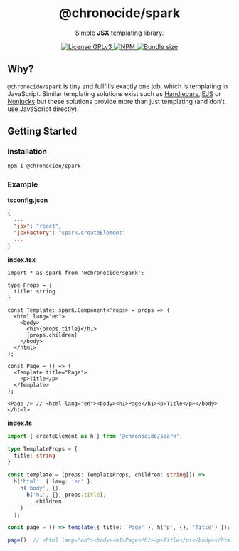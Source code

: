 <div align="center">
  <h1>@chronocide/spark</h1>
  <p>Simple <b>JSX</b> templating library.</p>
</div>

<div align="center">
  <a href="/LICENSE">
    <img alt="License GPLv3" src="https://img.shields.io/badge/license-GPLv3-blue.svg" />
  </a>
  <a href="https://www.npmjs.com/package/@chronocide/spark">
    <img alt="NPM" src="https://img.shields.io/npm/v/@chronocide/spark?label=npm">
  </a>
  <a href="https://bundlephobia.com/result?p=@chronocide/spark@latest">
    <img alt="Bundle size" src="https://img.shields.io/bundlephobia/minzip/@chronocide/spark@latest.svg">
  </a>
</div>

## Why?

`@chronocide/spark` is tiny and fullfills exactly one job, which is templating in JavaScript. Similar templating solutions exist such as [Handlebars](https://handlebarsjs.com/), [EJS](https://ejs.co/) or [Nunjucks](https://github.com/mozilla/nunjucks) but these solutions provide more than just templating (and don't use JavaScript directly).

## Getting Started

### Installation

```sh
npm i @chronocide/spark
```

### Example

**tsconfig.json**

```JSON
{
  ...
  "jsx": "react",
  "jsxFactory": "spark.createElement"
  ...
}
```

**index.tsx**

```TSX
import * as spark from '@chronocide/spark';

type Props = {
  title: string
}

const Template: spark.Component<Props> = props => (
  <html lang="en">
    <body>
      <h1>{props.title}</h1>
      {props.children}
    </body>
  </html>
);

const Page = () => (
  <Template title="Page">
    <p>Title</p>
  </Template>
);

<Page /> // <html lang="en"><body><h1>Page</h1><p>Title</p></body></html>
```

**index.ts**

```ts
import { createElement as h } from '@chronocide/spark';

type TemplateProps = {
  title: string
}

const template = (props: TemplateProps, children: string[]) =>
  h('html', { lang: 'en' },
    h('body', {},
      h('h1', {}, props.title),
      ...children
    )
  );

const page = () => template({ title: 'Page' }, h('p', {}, 'Title') });

page(); // <html lang="en"><body><h1>Page</h1><p>Title</p></body></html>
```